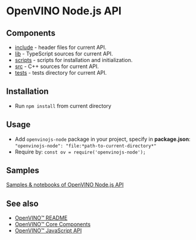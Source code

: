 # OpenVINO Node.js API

## Components

- [include](./include/) - header files for current API.
- [lib](./lib/) - TypeScript sources for current API.
- [scripts](./scripts/) - scripts for installation and initialization.
- [src](./src/) - C++ sources for current API.
- [tests](./tests/) - tests directory for current API.

## Installation

- Run `npm install` from current directory

## Usage

- Add `openvinojs-node` package in your project, specify in **package.json**: `"openvinojs-node": "file:*path-to-current-directory*"`
- Require by: `const ov = require('openvinojs-node');`

## Samples

[Samples & notebooks of OpenVINO Node.js API](../../../../samples/js/node/README.md)

## See also

* [OpenVINO™ README](../../../../README.md)
* [OpenVINO™ Core Components](../../../README.md)
* [OpenVINO™ JavaScript API](../README.md)

